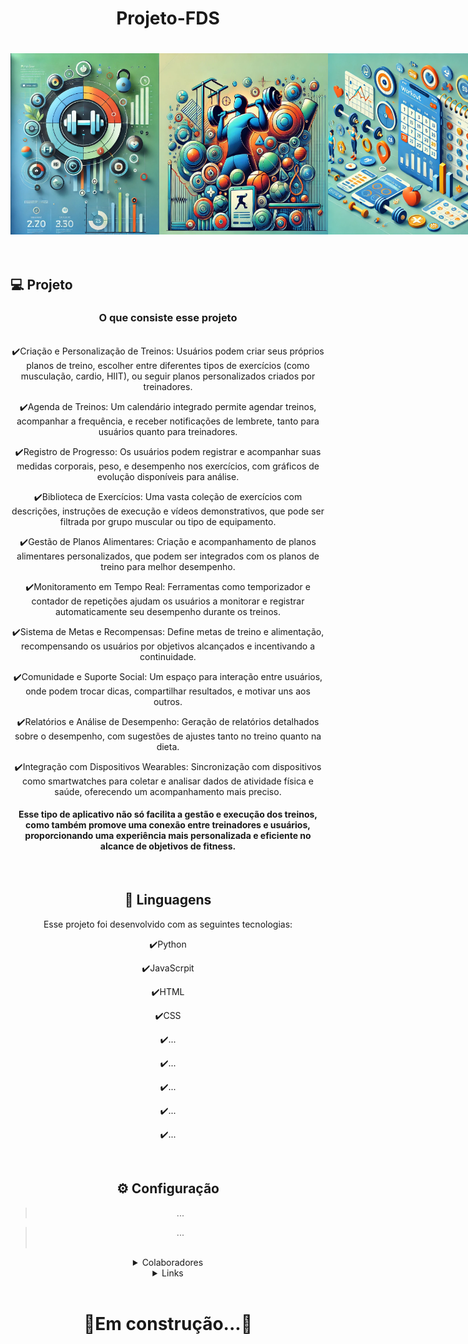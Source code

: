 
 <h1 align="center">
   Projeto-FDS
</h1>
<h1 style="display: flex; align-items: center;">
  <img title="readme" src="img1.webp.jpg" width="290" height="290">
  <img src="img2.jpg" width="270" height="290">
<img src="img3.webp" width="270" height="290">
</h1>


<br>


## 💻 Projeto

<center><h3>O que consiste esse projeto</h3><center>

<br>
✔️Criação e Personalização de Treinos: Usuários podem criar seus próprios planos de treino, escolher entre diferentes tipos de exercícios (como musculação, cardio, HIIT), ou seguir planos personalizados criados por treinadores.

<br>

✔️Agenda de Treinos: Um calendário integrado permite agendar treinos, acompanhar a frequência, e receber notificações de lembrete, tanto para usuários quanto para treinadores.

✔️Registro de Progresso: Os usuários podem registrar e acompanhar suas medidas corporais, peso, e desempenho nos exercícios, com gráficos de evolução disponíveis para análise.

✔️Biblioteca de Exercícios: Uma vasta coleção de exercícios com descrições, instruções de execução e vídeos demonstrativos, que pode ser filtrada por grupo muscular ou tipo de equipamento.

✔️Gestão de Planos Alimentares: Criação e acompanhamento de planos alimentares personalizados, que podem ser integrados com os planos de treino para melhor desempenho.

✔️Monitoramento em Tempo Real: Ferramentas como temporizador e contador de repetições ajudam os usuários a monitorar e registrar automaticamente seu desempenho durante os treinos.

✔️Sistema de Metas e Recompensas: Define metas de treino e alimentação, recompensando os usuários por objetivos alcançados e incentivando a continuidade.

✔️Comunidade e Suporte Social: Um espaço para interação entre usuários, onde podem trocar dicas, compartilhar resultados, e motivar uns aos outros.

✔️Relatórios e Análise de Desempenho: Geração de relatórios detalhados sobre o desempenho, com sugestões de ajustes tanto no treino quanto na dieta.

✔️Integração com Dispositivos Wearables: Sincronização com dispositivos como smartwatches para coletar e analisar dados de atividade física e saúde, oferecendo um acompanhamento mais preciso.

<h4>Esse tipo de aplicativo não só facilita a gestão e execução dos treinos, como também promove uma conexão entre treinadores e usuários, proporcionando uma experiência mais personalizada e eficiente no alcance de objetivos de fitness.</h4>




<br>

## 🚀 Linguagens

Esse projeto foi desenvolvido com as seguintes tecnologias:

✔️Python

✔️JavaScrpit

✔️HTML

✔️CSS

✔️...

✔️...

✔️...

✔️...

✔️...

<br>

## ⚙ Configuração


> ...


>...
<br><br>
<details><br>
<summary>Colaboradores</summary>
Antonio Crisanto - Email: tom.filho2006@gmail.com<br>
Artur Dowsley - Email: arturbdowsley@gmail.com<br>
Israel Duclerc - Email:...<br>
Lucas Calabria - Email: lvcalabria@gmail.com<br>
Victor Paes - Email: vplpc@cesar.school<br>
</details>

<details><br>
<summary>Links</summary>
https://proj2fds.atlassian.net/jira/software/projects/SCRUM/boards/1
</details>
<br>
<h1>🔧Em construção...🔧</h1>